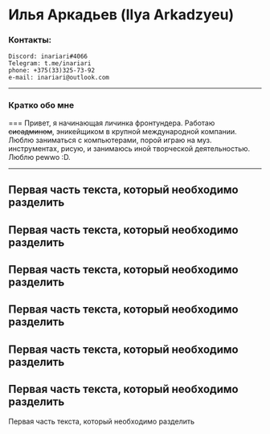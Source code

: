 Илья Аркадьев (Ilya Arkadzyeu)
===

### Контакты: ###
```
Discord: inariari#4066
Telegram: t.me/inariari
phone: +375(33)325-73-92
e-mail: inariari@outlook.com
```
---
### Кратко обо мне ###
===
Привет, я начинающая личинка фронтундера. Работаю ~~сисадмином~~, эникейщиком в крупной международной компании. Люблю заниматься с компьютерами, порой играю на муз. инструментах, рисую, и занимаюсь иной творческой деятельностью. 
Люблю pewwo :D.

---
Первая часть текста, который необходимо разделить
---
Первая часть текста, который необходимо разделить
---
Первая часть текста, который необходимо разделить
---
Первая часть текста, который необходимо разделить
---
Первая часть текста, который необходимо разделить
---
Первая часть текста, который необходимо разделить
---
Первая часть текста, который необходимо разделить
